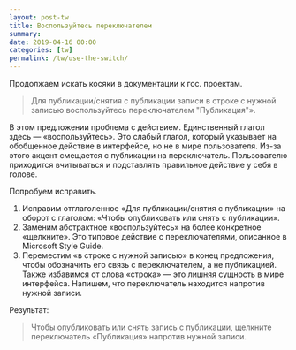 ```yaml
---
layout: post-tw
title: Воспользуйтесь переключателем
summary: 
date: 2019-04-16 00:00
categories: [tw]
permalink: /tw/use-the-switch/
---
```


Продолжаем искать косяки в документации к гос. проектам.

> Для публикации/снятия с публикации записи в строке с нужной записью воспользуйтесь переключателем "Публикация"».

В этом предложении проблема с действием. Единственный глагол здесь — «воспользуйтесь». Это слабый глагол, который указывает на обобщенное действие в интерфейсе, но не в мире пользователя. Из-за этого акцент смещается с публикации на переключатель. Пользователю приходится вчитываться и подставлять правильное действие у себя в голове.

Попробуем исправить.

1. Исправим отглаголенное «Для публикации/снятия с публикации» на оборот с глаголом: «Чтобы опубликовать или снять с публикации».
2. Заменим абстрактное «воспользуйтесь» на более конкретное «щелкните». Это типовое действие с переключателями, описанное в Microsoft Style Guide. 
3. Переместим «в строке с нужной записью» в конец предложения, чтобы обозначить его связь с переключателем, а не публикацией. Также избавимся от слова «строка» — это лишняя сущность в мире интерфейса. Напишем, что переключатель находится напротив нужной записи.

Результат:
> Чтобы опубликовать или снять запись с публикации, щелкните переключатель «Публикация» напротив нужной записи.